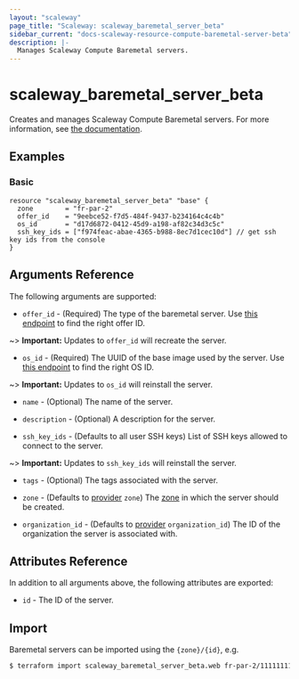 ```yaml
---
layout: "scaleway"
page_title: "Scaleway: scaleway_baremetal_server_beta"
sidebar_current: "docs-scaleway-resource-compute-baremetal-server-beta"
description: |-
  Manages Scaleway Compute Baremetal servers.
---
```


# scaleway_baremetal_server_beta

Creates and manages Scaleway Compute Baremetal servers. For more information, see [the documentation](https://developers.scaleway.com/en/products/baremetal/api).

## Examples
    
### Basic

```hcl
resource "scaleway_baremetal_server_beta" "base" {
  zone		  = "fr-par-2"
  offer_id    = "9eebce52-f7d5-484f-9437-b234164c4c4b"
  os_id       = "d17d6872-0412-45d9-a198-af82c34d3c5c"
  ssh_key_ids = ["f974feac-abae-4365-b988-8ec7d1cec10d"] // get ssh key ids from the console
}
```

## Arguments Reference

The following arguments are supported:

- `offer_id` - (Required) The type of the baremetal server.
Use [this endpoint](https://developers.scaleway.com/en/products/baremetal/api/#get-334154) to find the right offer ID.

~> **Important:** Updates to `offer_id` will recreate the server.

- `os_id` - (Required) The UUID of the base image used by the server.
Use [this endpoint](https://developers.scaleway.com/en/products/baremetal/api/#get-87598a) to find the right OS ID.

~> **Important:** Updates to `os_id` will reinstall the server.

- `name` - (Optional) The name of the server.

- `description` - (Optional) A description for the server.

- `ssh_key_ids` - (Defaults to all user SSH keys) List of SSH keys allowed to connect to the server.

~> **Important:** Updates to `ssh_key_ids` will reinstall the server.

- `tags` - (Optional) The tags associated with the server.

- `zone` - (Defaults to [provider](../index.html#zone) `zone`) The [zone](../guides/regions_and_zones.html#zones) in which the server should be created.

- `organization_id` - (Defaults to [provider](../index.html#organization_id) `organization_id`) The ID of the organization the server is associated with.


## Attributes Reference

In addition to all arguments above, the following attributes are exported:

- `id` - The ID of the server.

## Import

Baremetal servers can be imported using the `{zone}/{id}`, e.g.

```bash
$ terraform import scaleway_baremetal_server_beta.web fr-par-2/11111111-1111-1111-1111-111111111111
```
